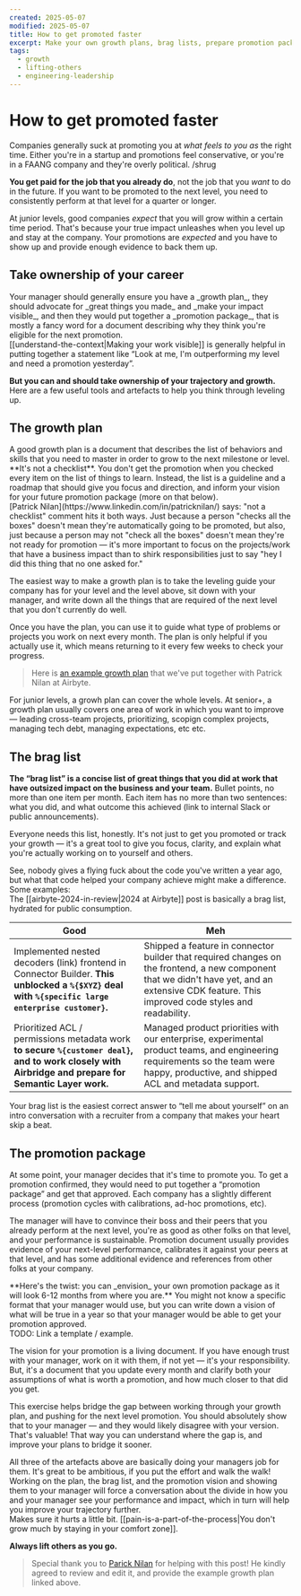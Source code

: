```yaml
---
created: 2025-05-07
modified: 2025-05-07
title: How to get promoted faster
excerpt: Make your own growth plans, brag lists, prepare promotion packages, and for the love of gawd start writing.
tags:
  - growth
  - lifting-others
  - engineering-leadership
---
```


# How to get promoted faster

Companies generally suck at promoting you at _what feels to you as_ the right time. Either you're in a startup and promotions feel conservative, or you're in a FAANG company and they're overly political. /shrug

**You get paid for the job that you already do**, not the job that you _want_ to do in the future. If you want to be promoted to the next level, you need to consistently perform at that level for a quarter or longer.

At junior levels, good companies _expect_ that you will grow within a certain time period. That's because your true impact unleashes when you level up and stay at the company. Your promotions are _expected_ and you have to show up and provide enough evidence to back them up.

## Take ownership of your career

<WithAside>
Your manager should generally ensure you have a _growth plan_, they should advocate for _great things you made_ and _make your impact visible_, and then they would put together a _promotion package_, that is mostly a fancy word for a document describing why they think you're eligible for the next promotion.

<Aside>
[[understand-the-context|Making your work visible]] is generally helpful in putting together a statement like “Look at me, I'm outperforming my level and need a promotion yesterday”.
</Aside>
</WithAside>

**But you can and should take ownership of your trajectory and growth.** Here are a few useful tools and artefacts to help you think through leveling up.

## The growth plan

<WithAside>
A good growth plan is a document that describes the list of behaviors and skills that you need to master in order to grow to the next milestone or level. **It's not a checklist**. You don't get the promotion when you checked every item on the list of things to learn. Instead, the list is a guideline and a roadmap that should give you focus and direction, and inform your vision for your future promotion package (more on that below).
<Aside>
[Patrick Nilan](https://www.linkedin.com/in/patricknilan/) says: "not a checklist" comment hits it both ways. Just because a person "checks all the boxes" doesn't mean they're automatically going to be promoted, but also, just because a person may not "check all the boxes" doesn't mean they're not ready for promotion — it's more important to focus on the projects/work that have a business impact than to shirk responsibilities just to say "hey I did this thing that no one asked for."
</Aside>
</WithAside>

The easiest way to make a growth plan is to take the leveling guide your company has for your level and the level above, sit down with your manager, and write down all the things that are required of the next level that you don't currently do well.

Once you have the plan, you can use it to guide what type of problems or projects you work on next every month. The plan is only helpful if you actually use it, which means returning to it every few weeks to check your progress.

> Here is [an example growth plan](https://docs.google.com/document/d/10j0o6vnBLIu-eI5DxjnYj-vH1axbvBo-zq6KCAwu5AQ/edit?tab=t.0) that we've put together with Patrick Nilan at Airbyte.

For junior levels, a growh plan can cover the whole levels. At senior+, a growth plan usually covers one area of work in which you want to improve — leading cross-team projects, prioritizing, scopign complex projects, managing tech debt, managing expectations, etc etc.

## The brag list

**The “brag list” is a concise list of great things that you did at work that have outsized impact on the business and your team.** Bullet points, no more than one item per month. Each item has no more than two sentences: what you did, and what outcome this achieved (link to internal Slack or public announcements).

Everyone needs this list, honestly. It's not just to get you promoted or track your growth — it's a great tool to give you focus, clarity, and explain what you're actually working on to yourself and others.

<WithAside>
See, nobody gives a flying fuck about the code you've written a year ago, but what that code helped your company achieve might make a difference. Some examples:
<Aside>
The [[airbyte-2024-in-review|2024 at Airbyte]] post is basically a brag list, hydrated for public consumption.
</Aside>
</WithAside>

| Good                                                                                                                                                  | Meh                                                                                                                                                                                             |
| ----------------------------------------------------------------------------------------------------------------------------------------------------- | ----------------------------------------------------------------------------------------------------------------------------------------------------------------------------------------------- |
| Implemented nested decoders (link) frontend in Connector Builder. **This unblocked a `%{$XYZ}` deal with `%{specific large enterprise customer}`.**   | Shipped a feature in connector builder that required changes on the frontend, a new component that we didn't have yet, and an extensive CDK feature. This improved code styles and readability. |
| Prioritized ACL / permissions metadata work **to secure `%{customer deal}`, and to work closely with Airbridge and prepare for Semantic Layer work.** | Managed product priorities with our enterprise, experimental product teams, and engineering requirements so the team were happy, productive, and shipped ACL and metadata support.              |

Your brag list is the easiest correct answer to “tell me about yourself” on an intro conversation with a recruiter from a company that makes your heart skip a beat.

## The promotion package

At some point, your manager decides that it's time to promote you. To get a promotion confirmed, they would need to put together a “promotion package” and get that approved. Each company has a slightly different process (promotion cycles with calibrations, ad-hoc promotions, etc).

The manager will have to convince their boss and their peers that you already perform at the next level, you're as good as other folks on that level, and your performance is sustainable. Promotion document usually provides evidence of your next-level performance, calibrates it against your peers at that level, and has some additional evidence and references from other folks at your company.

<WithAside>
**Here's the twist: you can _envision_ your own promotion package as it will look 6-12 months from where you are.** You might not know a specific format that your manager would use, but you can write down a vision of what will be true in a year so that your manager would be able to get your promotion approved.
<Aside>
TODO: Link a template / example.
</Aside>
</WithAside>

The vision for your promotion is a living document. If you have enough trust with your manager, work on it with them, if not yet — it's your responsibility. But, it's a document that you update every month and clarify both your assumptions of what is worth a promotion, and how much closer to that did you get.

This exercise helps bridge the gap between working through your growth plan, and pushing for the next level promotion. You should absolutely show that to your manager — and they would likely disagree with your version. That's valuable! That way you can understand where the gap is, and improve your plans to bridge it sooner.

<WithAside>
All three of the artefacts above are basically doing your managers job for them. It's great to be ambitious, if you put the effort and walk the walk! Working on the plan, the brag list, and the promotion vision and showing them to your manager will force a conversation about the divide in how you and your manager see your performance and impact, which in turn will help you improve your trajectory further.

<Aside>
Makes sure it hurts a little bit. [[pain-is-a-part-of-the-process|You don't grow much by staying in your comfort zone]].
</Aside>
</WithAside>

**Always lift others as you go.**

> Special thank you to [Parick Nilan](https://www.linkedin.com/in/patricknilan/) for helping with this post! He kindly agreed to review and edit it, and provide the example growth plan linked above.
